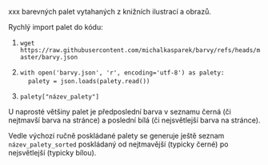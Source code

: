 xxx barevných palet vytahaných z knižních ilustrací a obrazů.
 
 Rychlý import palet do kódu:
 
1. ```wget https://raw.githubusercontent.com/michalkasparek/barvy/refs/heads/master/barvy.json```

2. ```with open('barvy.json', 'r', encoding='utf-8') as palety:```  
$~~~~$```palety = json.loads(palety.read())```

3. ```palety["název_palety"]```

U naprosté většiny palet je předposlední barva v seznamu černá (či nejtmavší barva na stránce) a poslední bílá (či nejsvětlejší barva na stránce).

Vedle výchozí ručně poskládané palety se generuje ještě seznam ```název_palety_sorted``` poskládaný od nejtmavější (typicky černé) po nejsvětlejší (typicky bílou).

